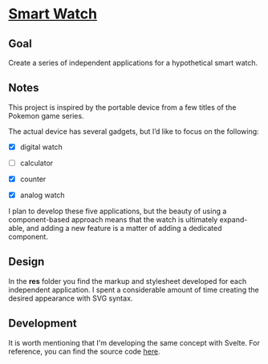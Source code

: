 # [Smart Watch](https://codepen.io/borntofrappe/full/KKKqzJa)

## Goal

Create a series of independent applications for a hypothetical smart watch.

## Notes

This project is inspired by the portable device from a few titles of the Pokemon game series.

The actual device has several gadgets, but I’d like to focus on the following:

-   [x] digital watch

-   [ ] calculator

-   [x] counter

-   [x] analog watch

I plan to develop these five applications, but the beauty of using a component-based approach means that the watch is ultimately expand-able, and adding a new feature is a matter of adding a dedicated component.

## Design

In the **res** folder you find the markup and stylesheet developed for each independent application. I spent a considerable amount of time creating the desired appearance with SVG syntax.

## Development

It is worth mentioning that I'm developing the same concept with Svelte. For reference, you can find the source code [here](https://github.com/borntofrappe/svelte-tutorial/tree/master/Smart%20Watch).
